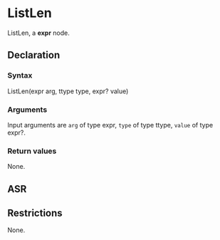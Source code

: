<!-- This is an automatically generated file. Do not edit it manually. -->

# ListLen

ListLen, a **expr** node.

## Declaration

### Syntax

ListLen(expr arg, ttype type, expr? value)

### Arguments
Input arguments are `arg` of type expr, `type` of type ttype, `value` of type expr?.

### Return values

None.

## ASR

<!-- Generate ASR using pickle. -->

## Restrictions

<!-- Generated from asr_verify.cpp. -->
None.